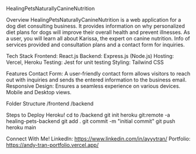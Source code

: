 HealingPetsNaturallyCanineNutrition

Overview
HealingPetsNaturallyCanineNutrition is a web application for a dog diet consulting business. It provides information on why personalized diet plans for dogs will improve their overall health and prevent illnesses. As a user, you will learn all about Karissa, the expert on canine nutrition. Info of services provided and consultation plans and a contact form for inquiries.

Tech Stack
Frontend: React.js
Backend: Express.js (Node.js)
Hosting: Vercel, Heroku
Testing: Jest for unit testing
Styling: Tailwind CSS

Features
Contact Form: A user-friendly contact form allows visitors to reach out with inquiries and sends the entered information to the business email.
Responsive Design: Ensures a seamless experience on various devices. Mobile and Desktop views.

Folder Structure
/frontend
/backend

Steps to Deploy Heroku!
cd to /backend
git init
heroku git:remote -a healing-pets-backend
git add .
git commit -m "initial commit"
git push heroku main


Connect With Me!
LinkedIn: https://www.linkedin.com/in/ayyytran/
Portfolio: https://andy-tran-portfolio.vercel.app/
